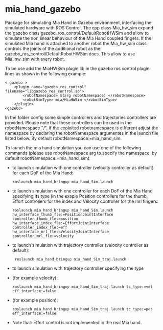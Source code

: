 # mia_hand_gazebo
Package for simulating Mia Hand in Gazebo environment, interfacing the simulated hardware with ROS Control.
The cpp class Mia_hw_sim expand the gazebo class gazebo_ros_control/DefaultRobotHWSim and allow to simulate the non linear behaviour of the Mia Hand coupled fingers.
If the simulated Mia hand is attached to another robot the Mia_hw_sim class controls the joints of the additional robot as the gazebo_ros_control/DefaultRobotHWSim does.
This allow to use Mia_hw_sim with every robot.

To be use add the MiaHWSim plugin lib in the gazebo ros control plugin lines as shown in the following example:


    < gazebo >
        <plugin name="gazebo_ros_control" filename="libgazebo_ros_control.so">
            <robotNamespace> $(arg robotNamespace) </robotNamespace>
            <robotSimType> mia/MiaHWSim </robotSimType>
        </plugin>
    <gazebo>

In the folder config some simple controllers and trajectories controllers are provided.
Please note that these controllers can be used in the robotNamespace "/". If the exploited robotnamespace is different adjust the namespace by declaring the robotNamespace argumentes in the launch file listed below.
By default robotNamespace:=mia_hand_sim.

To launch the mia hand simulation you can use one of the following commands (please use robotNamespace arg to specify the namespace, by default robotNamespace:=mia_hand_sim):

  - to launch simulation with one controller (velocity controller as default) for each DoF of the Mia Hand:

        roslaunch mia_hand_bringup mia_hand_Sim.launch

  - to launch simulation with one controller for each DoF of the Mia Hand specifying its type (in the exaple Position controllers for the thumb, Effort controllers for the index and Velocity controller for the mrl fingers:

        roslaunch mia_hand_bringup mia_hand_Sim.launch hw_interface_thumb_fle:=PositionJointInterface controller_thumb_fle:=position hw_interface_index_fle:=EffortJointInterface controller_index_fle:=eff hw_interface_mrl_fle:=VelocityJointInterface controller_mrl_fle:=velocity

  - to launch simulation with trajectory controller (velocity controller as default):

         roslaunch mia_hand_bringup mia_hand_Sim_traj.launch

  - to launch simulation with trajectory controller specifying the type
   - (for example velocity):

         roslaunch mia_hand_bringup mia_hand_Sim_traj.launch tc_type:=vel eff_interface:=false

   - (for example position):

         roslaunch mia_hand_bringup mia_hand_Sim_traj.launch tc_type:=pos eff_interface:=false

   - Note that: Effort control is not implemented in the real Mia hand.
